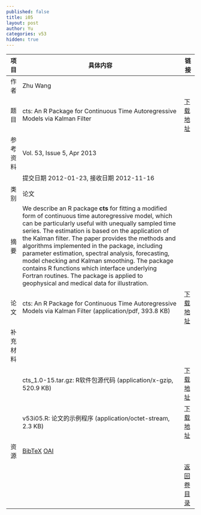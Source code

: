 ```yaml
---
published: false
title: i05
layout: post
author: Yu
categories: v53
hidden: true
---
```


| 项目 | 具体内容 | 链接 |
|---:|---|---|
| 作者 | Zhu Wang| |
| 题目 |cts: An R Package for Continuous Time Autoregressive Models via Kalman Filter | [下载地址](http://www.jstatsoft.org/v53/i05/paper) |
| 参考资料 |Vol. 53, Issue 5, Apr 2013 | |
| | 提交日期 2012-01-23, 接收日期 2012-11-16| | 
| 类别 | 论文| |
| 摘要 | We describe an R package <b>cts</b> for fitting a modified form of continuous time autoregressive model, which can be particularly useful with unequally sampled time series. The estimation is based on the application of the Kalman filter. The paper provides the methods and algorithms implemented in the package, including parameter estimation, spectral analysis, forecasting, model checking and Kalman smoothing. The package contains R functions which interface underlying Fortran routines. The package is applied to geophysical and medical data for illustration.| |
| 论文 | cts: An R Package for Continuous Time Autoregressive Models via Kalman Filter  (application/pdf, 393.8 KB)| [下载地址](http://www.jstatsoft.org/v53/i05/paper) |
| 补充材料 | | |
| |cts_1.0-15.tar.gz: R软件包源代码  (application/x-gzip, 520.9 KB)|  [下载地址](http://www.jstatsoft.org/v53/i05/supp/1) |
| |v53i05.R: 论文的示例程序  (application/octet-stream, 2.3 KB)|  [下载地址](http://www.jstatsoft.org/v53/i05/supp/2) |
| 资源 | [BibTeX](http://www.jstatsoft.org/v53/i05/bibtex) [OAI](http://www.jstatsoft.org/oai?verb=GetRecord&identifier=oai.jstatsoft/v53/i05&prefix=oai_dc)| |
| |  | [返回卷目录]({{site.baseurl}}/volume/v53.html) |